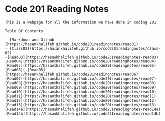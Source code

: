 # Code 201 Reading Notes
    This is a webpage for all the information we have done in coding 201

    Table Of Contents

    - [Markdown and Github](https://hasankhalifeh.github.io/code201readingnotes/read01)
    - [Class02](https://hasankhalifeh.github.io/code201readingnotes/class-02)
    -[Read03](https://hasankhalifeh.github.io/code201readingnotes/read03)
    [Read04](https://hasankhalifeh.github.io/code201readingnotes/read04)
    [Read05](https://hasankhalifeh.github.io/code201readingnotes/read05)
    [Read06]( [Read05](https://hasankhalifeh.github.io/code201readingnotes/read06)
    [Read07](https://hasankhalifeh.github.io/code201readingnotes/read07)
    [Read08](https://hasankhalifeh.github.io/code201readingnotes/read08)
    [Read09](https://hasankhalifeh.github.io/code201readingnotes/read09)
    [Read10](https://hasankhalifeh.github.io/code201readingnotes/read10)
    [Read11](https://hasankhalifeh.github.io/code201readingnotes/read11)
    [Read12](https://hasankhalifeh.github.io/code201readingnotes/read12)
    [Read13](https://hasankhalifeh.github.io/code201readingnotes/read13)
    [Read14a](https://hasankhalifeh.github.io/code201readingnotes/read14a)
    [Read14b](https://hasankhalifeh.github.io/code201readingnotes/read14b)
    